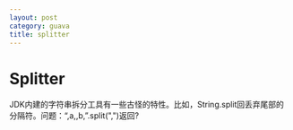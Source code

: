 ```yaml
---
layout: post
category: guava
title: splitter
---
```


# Splitter
JDK内建的字符串拆分工具有一些古怪的特性。比如，String.split回丢弃尾部的分隔符。问题：“,a,,b,”.split(",")返回?

